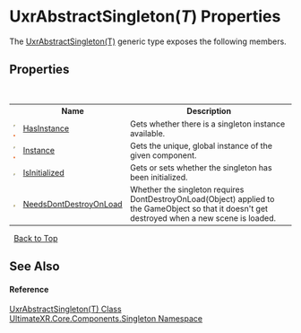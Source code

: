 # UxrAbstractSingleton(*T*) Properties
 

The <a href="T_UltimateXR_Core_Components_Singleton_UxrAbstractSingleton_1">UxrAbstractSingleton(T)</a> generic type exposes the following members.


## Properties
&nbsp;<table><tr><th></th><th>Name</th><th>Description</th></tr><tr><td>![Public property](media/pubproperty.gif "Public property")![Static member](media/static.gif "Static member")</td><td><a href="P_UltimateXR_Core_Components_Singleton_UxrAbstractSingleton_1_HasInstance">HasInstance</a></td><td>
Gets whether there is a singleton instance available.</td></tr><tr><td>![Public property](media/pubproperty.gif "Public property")![Static member](media/static.gif "Static member")</td><td><a href="P_UltimateXR_Core_Components_Singleton_UxrAbstractSingleton_1_Instance">Instance</a></td><td>
Gets the unique, global instance of the given component.</td></tr><tr><td>![Public property](media/pubproperty.gif "Public property")</td><td><a href="P_UltimateXR_Core_Components_Singleton_UxrAbstractSingleton_1_IsInitialized">IsInitialized</a></td><td>
Gets or sets whether the singleton has been initialized.</td></tr><tr><td>![Protected property](media/protproperty.gif "Protected property")</td><td><a href="P_UltimateXR_Core_Components_Singleton_UxrAbstractSingleton_1_NeedsDontDestroyOnLoad">NeedsDontDestroyOnLoad</a></td><td>
Whether the singleton requires DontDestroyOnLoad(Object) applied to the GameObject so that it doesn't get destroyed when a new scene is loaded.</td></tr></table>&nbsp;
<a href="#uxrabstractsingleton(*t*)-properties">Back to Top</a>

## See Also


#### Reference
<a href="T_UltimateXR_Core_Components_Singleton_UxrAbstractSingleton_1">UxrAbstractSingleton(T) Class</a><br /><a href="N_UltimateXR_Core_Components_Singleton">UltimateXR.Core.Components.Singleton Namespace</a><br />
